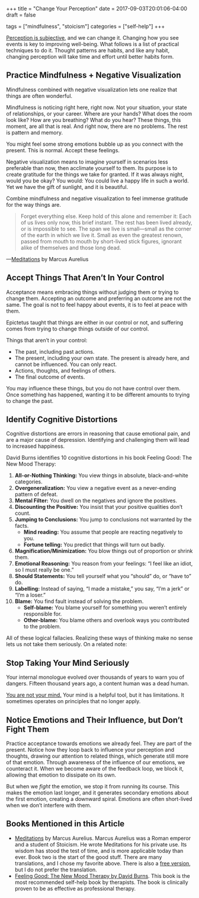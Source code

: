 +++
title = "Change Your Perception"
date = 2017-09-03T20:01:06-04:00
draft = false

tags = ["mindfulness", "stoicism"]
categories = ["self-help"]
+++



[Perception is subjective](/posts/source-of-emotional-pain), and we can change it. Changing how you see events is key to improving well-being. What follows is a list of practical techniques to do it. Thought patterns are habits, and like any habit, changing perception will take time and effort until better habits form.
<!--more-->

## Practice Mindfulness + Negative Visualization

Mindfulness combined with negative visualization lets one realize that things are often wonderful.

Mindfulness is noticing right here, right now. Not your situation, your state of relationships, or your career. Where are your hands? What does the room look like? How are you breathing? What do you hear? These things, this moment, are all that is real. And right now, there are no problems. The rest is pattern and memory.

You might feel some strong emotions bubble up as you connect with the present. This is normal. Accept these feelings.

Negative visualization means to imagine yourself in scenarios less preferable than now, then acclimate yourself to them. Its purpose is to create gratitude for the things we take for granted. If it was always night, would you be okay? You would: You could live a happy life in such a world. Yet we have the gift of sunlight, and it is beautiful.

Combine mindfulness and negative visualization to feel immense gratitude for the way things are.

>Forget everything else. Keep hold of this alone and remember it: Each of us lives only now, this brief instant. The rest has been lived already, or is impossible to see. The span we live is small—small as the corner of the earth in which we live it. Small as even the greatest renown, passed from mouth to mouth by short-lived stick figures, ignorant alike of themselves and those long dead.

—[Meditations](http://amzn.to/2vcHObO) by Marcus Aurelius

## Accept Things That Aren’t In Your Control

Acceptance means embracing things without judging them or trying to change them. Accepting an outcome and preferring an outcome are not the same. The goal is not to feel happy about events, it is to feel at peace with them.

Epictetus taught that things are either in our control or not, and suffering comes from trying to change things outside of our control.

Things that aren’t in your control:

* The past, including past actions.
* The present, including your own state. The present is already here, and cannot be influenced. You can only react.
* Actions, thoughts, and feelings of others.
* The final outcome of events.

You may influence these things, but you do not have control over them. Once something has happened, wanting it to be different amounts to trying to change the past.

## Identify Cognitive Distortions

Cognitive distortions are errors in reasoning that cause emotional pain, and are a major cause of depression. Identifying and challenging them will lead to increased happiness.

David Burns identifies 10 cognitive distortions in his book Feeling Good: The New Mood Therapy:

1. **All-or-Nothing Thinking:** You view things in absolute, black-and-white categories.
2. **Overgeneralization:** You view a negative event as a never-ending pattern of defeat.
3. **Mental Filter:** You dwell on the negatives and ignore the positives.
4. **Discounting the Positive:** You insist that your positive qualities don’t count.
5. **Jumping to Conclusions:** You jump to conclusions not warranted by the facts.
    - **Mind reading:** You assume that people are reacting negatively to you.
    - **Fortune telling:** You predict that things will turn out badly.
6. **Magnification/Minimization:** You blow things out of proportion or shrink them.
7. **Emotional Reasoning:** You reason from your feelings: “I feel like an idiot, so I must really be one.”
8. **Should Statements:** You tell yourself what you “should” do, or “have to” do.
9. **Labelling:** Instead of saying, “I made a mistake,” you say, “I’m a jerk” or “I’m a loser.”
10. **Blame:** You find fault instead of solving the problem.
    - **Self-blame:** You blame yourself for something you weren’t entirely responsible for.
    - **Other-blame:** You blame others and overlook ways you contributed to the problem.

All of these logical fallacies. Realizing these ways of thinking make no sense lets us not take them seriously. On a related note:

## Stop Taking Your Mind Seriously

Your internal monologue evolved over thousands of years to warn you of dangers. Fifteen thousand years ago, a content human was a dead human.

[You are not your mind.](/posts/you-are-not-your-mind) Your mind is a helpful tool, but it has limitations. It sometimes operates on principles that no longer apply.

## Notice Emotions and Their Influence, but Don’t Fight Them

Practice acceptance towards emotions we already feel. They are part of the present. Notice how they loop back to influence your perception and thoughts, drawing our attention to related things, which generate still more of that emotion. Through awareness of the influence of our emotions, we counteract it. When we become aware of the feedback loop, we block it, allowing that emotion to dissipate on its own.

But when we *fight* the emotion, we stop it from running its course. This makes the emotion last longer, and it generates secondary emotions about the first emotion, creating a downward spiral. Emotions are often short-lived when we don’t interfere with them.

## Books Mentioned in this Article

* [Meditations](http://amzn.to/2vcHObO) by Marcus Aurelius. Marcus Aurelius was a Roman emperor and a student of Stoicism. He wrote Meditations for his private use. Its wisdom has stood the test of time, and is more applicable today than ever. Book two is the start of the good stuff. There are many translations, and I chose my favorite above. There is also a [free version](http://classics.mit.edu/Antoninus/meditations.html), but I do not prefer the translation.
* [Feeling Good: The New Mood Therapy by David Burns](http://amzn.to/2vBR7EF). This book is the most recommended self-help book by therapists. The book is clinically proven to be as effective as professional therapy.
